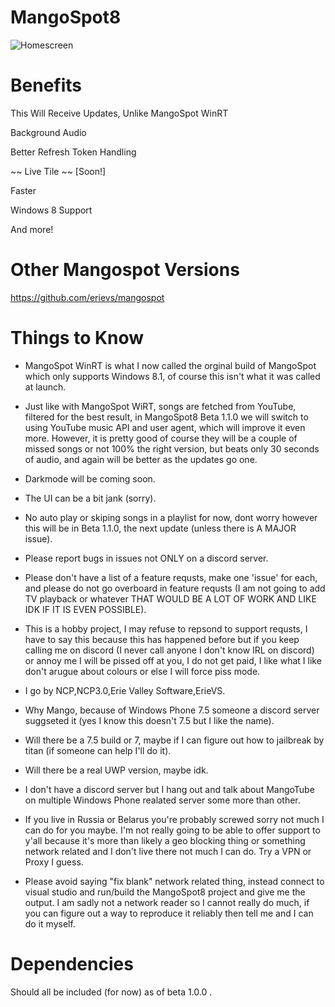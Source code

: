 # MangoSpot8 #

![Homescreen](https://i.imgur.com/yugAjwu.png)

# Benefits #

This Will Receive Updates, Unlike MangoSpot WinRT 

Background Audio

Better Refresh Token Handling

~~ Live Tile ~~ [Soon!]

Faster

Windows 8 Support

And more!

# Other Mangospot Versions #

https://github.com/erievs/mangospot

# Things to Know #

- MangoSpot WinRT is what I now called the orginal build of MangoSpot which only supports Windows 8.1, of course this isn't what it was called at launch.

- Just like with MangoSpot WiRT, songs are fetched from YouTube, filtered for the best result, in MangoSpot8 Beta 1.1.0 we will switch to using YouTube music API and user agent, which will improve it even more.
However, it is pretty good of course they will be a couple of missed songs or not 100% the right version, but beats only 30 seconds of audio, and again will be better as the updates go one. 

- Darkmode will be coming soon.

- The UI can be a bit jank (sorry).

- No auto play or skiping songs in a playlist for now, dont worry however this will be in Beta 1.1.0, the next update (unless there is A MAJOR issue).

- Please report bugs in issues not ONLY on a discord server.

- Please don't have a list of a feature requsts, make one 'issue' for each, and please do not go overboard in feature requsts (I am not going to add TV playback or whatever THAT WOULD BE A LOT OF WORK AND LIKE IDK IF IT IS EVEN POSSIBLE).

- This is a hobby project, I may refuse to repsond to support requsts, I have to say this because this has happened before but if you keep calling me on discord (I never call anyone I don't know IRL on discord) or annoy me I will be pissed off at you, I do not get paid, I like what I like don't arugue about colours or else I will force piss mode.

- I go by NCP,NCP3.0,Erie Valley Software,ErieVS.

- Why Mango, because of Windows Phone 7.5 someone a discord server suggseted it (yes I know this doesn't 7.5 but I like the name).

- Will there be a 7.5 build or 7, maybe if I can figure out how to jailbreak by titan (if someone can help I'll do it).

- Will there be a real UWP version, maybe idk.

- I don't have a discord server but I hang out and talk about MangoTube on multiple Windows Phone realated server some more than other.

- If you live in Russia or Belarus you're probably screwed sorry not much I can do for you maybe. I'm not really going to be able to offer support to y'all because it's more than likely a geo blocking thing or something network related and I don't live there not much I can do. Try a VPN or Proxy I guess.

- Please avoid saying "fix blank" network related thing, instead connect to visual studio and run/build the MangoSpot8 project and give me the output. I am sadly not a network reader so I cannot really do much, if you can figure out a way to reproduce it reliably then tell me and I can do it myself.

# Dependencies #

Should all be included (for now) as of beta 1.0.0 .


